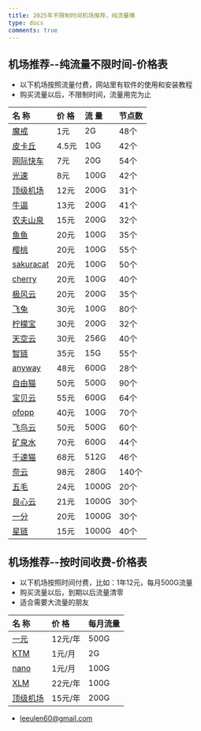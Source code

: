 ```yaml
---
title: 2025年不限制时间机场推荐，纯流量噢
type: docs
comments: true
---
```

## 机场推荐--纯流量不限时间-价格表


* 以下机场按照流量付费，网站里有软件的使用和安装教程
* 购买流量以后，不限制时间，流量用完为止

| 名 称 | 价 格 | 流 量 | 节点数 |
| :--- | :--- | :--- | :--- |
| [魔戒](https://mojie.xn--yrs494l.com/register?aff=BpCuERz0) | 1元 | 2G | 48个 |
| [皮卡丘](https://pkhub.net/#/register?code=A6O9EIj0) | 4.5元 | 10G | 42个 |
| [网际快车](https://wjkc66.vip?c=REZUOC) | 7元 | 20G | 54个 |
| [光速](https://www.gscloud.sbs/#/register?code=5xbpe5wB) | 8元 | 100G | 42个 |
| [顶级机场](https://xn--mes358a9urctx.com/#/register?code=bnWsDzhG) | 12元 | 200G | 31个 |
| [牛逼](https://6666b.idsduf.com/#/login?code=sT9kLfc6) | 13元 | 200G | 41个 |
| [农夫山泉](https://07.nfsq.us/#/register?code=i1fXTMYk)    | 15元   | 200G |32个|
| [鱼鱼](https://user.yujc.me/#/register?code=KGczjDAW) | 20元 | 100G | 35个 |
| [樱桃](https://www.yingtaowangluo.com/#/register?code=5OCI2zJA) | 20元 | 100G | 55个 |
| [sakuracat](https://sakura-cat1.com/register?code=yGbwRcoi) | 20元 | 100G | 50个 |
| [cherry](https://www.yingtaowangluo.com/#/register?code=5OCI2zJA) | 20元 | 100G | 40个 |
| [极风云](https://fast.xn--osv801i.com/#/register?code=wwzb4LPU) | 20元 | 200G | 35个 |
| [飞兔](https://www.xn--9kq10e0y7h.site/index.html?register=TtwX5VXt) | 30元 | 100G | 80个 |
| [柠檬宝](https://wws.xn--pbt38zg4v.com/#/register?code=Aj0fMPaX) | 30元 | 200G | 32个 |
| [天空云](https://panel.skycloud.lol/zh/auth/signup?referrer=vabYvG65) | 30元 | 256G | 40个 |
| [智链](https://xinzhilian.xyz/register?code=Hlh49wb3) | 35元 | 15G | 55个 |
| [anyway](https://www.anyway.best/#/register?code=0gfsYasj) | 48元 | 600G | 28个 |
| [自由猫](https://us.freecat.cc/register?code=czdF7PXY) | 50元 | 500G | 90个 |
| [宝贝云](https://web1.bby011.com/#/register?code=8xTTMr2f) | 55元 | 600G | 64个 |
| [ofopp](https://kk.ofopp.net/#/register?code=A2UmuXR8) | 40元 | 100G | 70个 |
| [飞鸟云](https://feiniaoyun.xyz/#/register?code=5CM0aNrb) | 50元 | 500G | 60个 |
| [矿泉水](https://a9.600mlt.cc/#/register?code=pSnvLvyA) | 70元 | 600G | 44个 |
| [千速猫](https://tmsreta.top/#/register?code=mmgD0jY7) | 68元 | 512G | 46个 |
| [奈云](https://www.v2ny.me?path=register&code=05XjPGu5) | 98元 | 280G | 140个 |
| [五毛](https://www.freebb.me/#/register?code=HNjWYnFT) | 24元 | 1000G | 20个 |
| [良心云](https://xn--9kqz23b19z.com/#/register?code=5gGILcdl) | 21元 | 1000G | 30个 |
| [一分](https://xn--4gqx1hgtfdmt.com/#/register?code=Aqr3awfK) | 20元 | 1000G | 30个 |
| [星链](https://xn--mes995ajya725k.xyz/#/register?code=xFHkxqZv) | 15元 | 1000G | 40个 |


## 机场推荐--按时间收费-价格表


* 以下机场按照时间付费，比如：1年12元，每月500G流量
* 购买流量以后，到期以后流量清零
* 适合需要大流量的朋友

| 名 称 | 价 格 | 每月流量 | 
| :--- | :--- | :--- |
| [一元](https://xn--4gq62f52gdss.ink/#/register?code=neolm7FH) | 12元/年 | 500G |
| [KTM](https://ktmcloud.vip/#/register?code=vSw36OQA) | 1元/月 | 2G |
| [nano](https://edu.360buyimg.men/auth/register?code=3l8NUeOF) | 1元/月 | 100G |
| [XLM](https://ktmcloud.vip/#/register?code=vSw36OQA) | 22元/年 | 100G |
| [顶级机场](https://ktmcloud.vip/#/register?code=vSw36OQA) | 15元/年 | 200G |




- leeulen60@gmail.com
